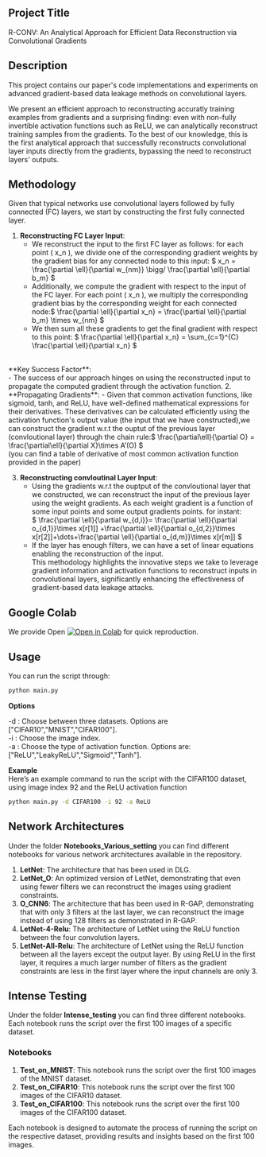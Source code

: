 ## Project Title
R-CONV: An Analytical Approach for Efficient Data
Reconstruction via Convolutional Gradients
## Description
This project contains our paper's code implementations and experiments on advanced gradient-based data leakage methods on convolutional layers. <br>

We present an efficient approach to reconstructing accuratly training examples from gradients and a surprising finding: even with non-fully invertible activation functions such as ReLU, we can analytically reconstruct training samples from the gradients. To the best of our knowledge, this is the first analytical approach that successfully reconstructs convolutional layer inputs directly from the gradients, bypassing the need to reconstruct layers' outputs.<br>

## Methodology

Given that typical networks use convolutional layers followed by fully connected (FC) layers, we start by constructing the first fully connected layer.
1. **Reconstructing FC Layer Input**:
    - We reconstruct the input to the first FC layer as follows: for each point \( x_n \), we divide one of the corresponding gradient weights by the gradient bias for any connected node to this input: $   x_n = \frac{\partial \ell}{\partial w_{nm}} \bigg/ \frac{\partial \ell}{\partial b_m}
    $
    - Additionally, we compute the gradient with respect to the input of the FC layer. For each point \( x_n \), we multiply the corresponding gradient bias by the corresponding weight for each connected node:$
    \frac{\partial \ell}{\partial x_n} = \frac{\partial \ell}{\partial b_m} \times w_{nm}
    $
    - We then sum all these gradients to get the final gradient with respect to this point:
    $
    \frac{\partial \ell}{\partial x_n} = \sum_{c=1}^{C} \frac{\partial \ell}{\partial x_n}
    $
 <br>   
    **Key Success Factor**:<br>
        - The success of our approach hinges on using the reconstructed input to propagate the computed gradient through the activation function.
2. **Propagating Gradients**:
    - Given that common activation functions, like sigmoid, tanh, and ReLU, have well-defined mathematical expressions for their derivatives. These derivatives can be calculated efficiently using the activation function's output value (the input that we have constructed),we can construct the gradient w.r.t the ouptut of the previous layer (convloutional layer) through the chain rule:$    \frac{\partial\ell}{\partial O} =  \frac{\partial\ell}{\partial X}\times A’(O) $<br>
    (you can find a table of derivative of most common activation function provided in the paper)
   
3. **Reconstructing convloutinal Layer Input**:
    - Using the gradients w.r.t the ouptput of the convloutional layer that we constructed, we can reconstruct the input of the previous layer using the weight gradients. As each weight gradient is a function of some input points and some output gradients points. for instant:<br> $    \frac{\partial \ell}{\partial w_{d,i}}= \frac{\partial \ell}{\partial o_{d,1}}\times x[r[1]] +\frac{\partial \ell}{\partial o_{d,2}}\times x[r[2]]+\dots+\frac{\partial \ell}{\partial o_{d,m}}\times x[r[m]]  $
    - If the layer has enough filters, we can have a set of linear equations enabling the reconstruction of the input.<br>
This methodology highlights the innovative steps we take to leverage gradient information and activation functions to reconstruct inputs in convolutional layers, significantly enhancing the effectiveness of gradient-based data leakage attacks.

## Google Colab
We provide Open [![Open in Colab](https://colab.research.google.com/assets/colab-badge.svg)](https://colab.research.google.com/drive/1JNDLk53NWFdQHV20S_oHfcLPVyo4jNYB?usp=sharing)
for quick reproduction.
## Usage
You can run the script through:
```bash
python main.py 
```
**Options**  

-d : Choose between three datasets. Options are ["CIFAR10","MNIST","CIFAR100"].<br>
-i : Choose the image index.<br>
-a : Choose the type of activation function. Options are:["ReLU","LeakyReLU","Sigmoid","Tanh"].  

**Example**<br>
Here’s an example command to run the script with the CIFAR100 dataset, using image index 92 and the ReLU activation function
```bash
python main.py -d CIFAR100 -i 92 -a ReLU
```
## Network Architectures
Under the folder **Notebooks_Various_setting** you can find different notebooks for various network architectures available in the repository.<br>
1. **LetNet**: The architecture that has been used in DLG.<br>
2. **LetNet_O**: An optimized version of LetNet, demonstrating that even using fewer filters we can reconstruct the images using gradient constraints.<br>
3. **O_CNN6**: The architecture that has been used in R-GAP, demonstrating that with only 3 filters at the last layer, we can reconstruct the image instead of using 128 filters as demonstrated in R-GAP.<br>
4. **LetNet-4-Relu**: The architecture of LetNet using the ReLU function between the four convolution layers.<br>
5. **LetNet-All-Relu**: The architecture of LetNet using the ReLU function between all the layers except the output layer. By using ReLU in the first layer, it requires a much larger number of filters as the gradient constraints are less in the first layer where the input channels are only 3.<br>

## Intense Testing

Under the folder **Intense_testing** you can find three different notebooks. Each notebook runs the script over the first 100 images of a specific dataset.

### Notebooks

1. **Test_on_MNIST**: This notebook runs the script over the first 100 images of the MNIST dataset.
2. **Test_on_CIFAR10**: This notebook runs the script over the first 100 images of the CIFAR10 dataset.
3. **Test_on_CIFAR100**: This notebook runs the script over the first 100 images of the CIFAR100 dataset.

Each notebook is designed to automate the process of running the script on the respective dataset, providing results and insights based on the first 100 images.